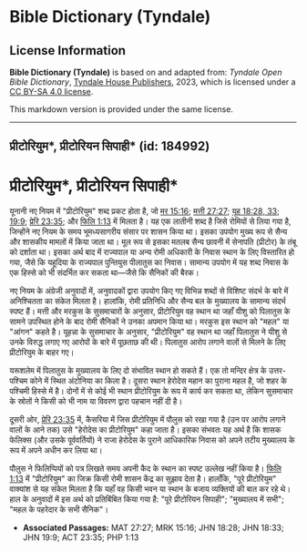 # Bible Dictionary (Tyndale)

## License Information

**Bible Dictionary (Tyndale)** is based on and adapted from: _Tyndale Open Bible Dictionary_, [Tyndale House Publishers](https://tyndaleopenresources.com/), 2023, which is licensed under a [CC BY-SA 4.0 license](https://creativecommons.org/licenses/by-sa/4.0/legalcode.en).

This markdown version is provided under the same license.



--------------------------------

## प्रीटोरियुम*, प्रीटोरियन सिपाही* (id: 184992)

प्रीटोरियुम\*, प्रीटोरियन सिपाही\*
==================================

यूनानी नए नियम में "प्रीटोरियुम" शब्द प्रकट होता है, जो [मर 15:16](https://ref.ly/Mark15:16); [मत्ती 27:27](https://ref.ly/Matt27:27); [यूह 18:28, 33](https://ref.ly/John18:28,John18:33); [19:9](https://ref.ly/John19:9); [प्रेरि 23:35](https://ref.ly/Acts23:35); और [फिलि 1:13](https://ref.ly/Phil1:13) में मिलता है। यह एक लातीनी शब्द है जिसे रोमियों से लिया गया है, जिन्होंने नए नियम के समय भूमध्यसागरीय संसार पर शासन किया था। इसका उपयोग मुख्य रूप से सैन्य और शासकीय मामलों में किया जाता था। मूल रूप से इसका मतलब सैन्य छावनी में सेनापति (प्रीटोर) के तंबू को दर्शाता था। इसका अर्थ बाद में राज्यपाल या अन्य रोमी अधिकारी के निवास स्थान के लिए विस्तारित हो गया, जैसे कि यहूदिया के राज्यपाल पुन्तियुस पीलातुस का निवास। सामान्य उपयोग में यह शब्द निवास के एक हिस्से को भी संदर्भित कर सकता था—जैसे कि सैनिकों की बैरक।

नए नियम के अंग्रेजी अनुवादों में, अनुवादकों द्वारा उपयोग किए गए विभिन्न शब्दों से विशिष्ट संदर्भ के बारे में अनिश्चितता का संकेत मिलता है। हालांकि, रोमी प्रतिनिधि और सैन्य बल के मुख्यालय के सामान्य संदर्भ स्पष्ट हैं। मत्ती और मरकुस के सुसमाचारों के अनुसार, प्रीटोरियुम वह स्थान था जहाँ यीशु को पिलातुस के सामने उपस्थित होने के बाद रोमी सैनिकों ने उनका अपमान किया था। मरकुस इस स्थान को "महल" या "आंगन" कहते है। यूहन्ना के सुसमाचार के अनुसार, "प्रीटोरियुम" वह स्थान था जहाँ पिलातुस ने यीशु से उनके विरुद्ध लगाए गए आरोपों के बारे में पूछताछ की थी। पिलातुस आरोप लगाने वालों से मिलने के लिए प्रीटोरियुम के बाहर गए।

यरूशलेम में पिलातुस के मुख्यालय के लिए दो संभावित स्थान हो सकते हैं। एक तो मन्दिर क्षेत्र के उत्तर\-पश्चिम कोने में स्थित अंटोनिया का किला है। दूसरा स्थान हेरोदेस महान का पुराना महल है, जो शहर के पश्चिमी हिस्से में है। दोनों में से कोई भी स्थान प्रीटोरियुम के रूप में कार्य कर सकता था, लेकिन सुसमाचार के स्रोतों ने किसी को भी नाम या विवरण द्वारा पहचान नहीं दी है।

दूसरी ओर, [प्रेरि 23:35](https://ref.ly/Acts23:35) में, कैसरिया में जिस प्रीटोरियुम में पौलुस को रखा गया है (उन पर आरोप लगाने वालों के आने तक) उसे "हेरोदेस का प्रीटोरियुम" कहा जाता है। इसका संभवतः यह अर्थ है कि शासक फेलिक्स (और उसके पूर्ववर्तियों) ने राजा हेरोदेस के पुराने आधिकारिक निवास को अपने तटीय मुख्यालय के रूप में अपने अधीन कर लिया था।

पौलुस ने फिलिप्पियों को पत्र लिखते समय अपनी कैद के स्थान का स्पष्ट उल्लेख नहीं किया है। [फिलि 1:13](https://ref.ly/Phil1:13) में "प्रीटोरियुम" का जिक्र किसी रोमी शासन केंद्र का सुझाव देता है। हालाँकि, "पूरे प्रीटोरियुम" वाक्यांश से यह संकेत मिलता है कि यहाँ वह किसी भवन या स्थान के बजाय व्यक्तियों की बात कर रहे थे। हाल के अनुवादों में इस अर्थ को प्रतिबिंबित किया गया है: "पूरे प्रीटोरियन सिपाही"; "मुख्यालय में सभी"; "महल के पहरेदार के सभी सैनिक"।

* **Associated Passages:** MAT 27:27; MRK 15:16; JHN 18:28; JHN 18:33; JHN 19:9; ACT 23:35; PHP 1:13

